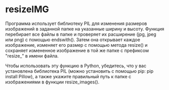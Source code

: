 # resizeIMG
Программа использует библиотеку PIL для изменения размеров изображений в заданной папке на указанные ширину и высоту. Функция перебирает все файлы в папке и проверяет их расширение (jpg, jpeg или png) с помощью endswith(). Затем она открывает каждое изображение, изменяет его размер с помощью метода resize() и сохраняет измененное изображение в той же папке с префиксом "resize_" в имени файла.

Чтобы использовать эту функцию в Python, убедитесь, что у вас установлена библиотека PIL (можно установить с помощью pip: pip install Pillow), а также укажите правильный путь к папке с изображениями в функции resize_images().
